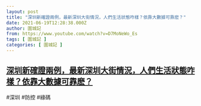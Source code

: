 ```yaml
---
layout: post
title: "深圳新確證兩例，最新深圳大街情況，人們生活狀態咋樣？依靠大數據可靠麽？"
date: 2021-06-19T12:28:38.000Z
author: 圍城記
from: https://www.youtube.com/watch?v=D7MoNeWo_Es
tags: [ 圍城記 ]
categories: [ 圍城記 ]
---
```

<!--1624105718000-->
[深圳新確證兩例，最新深圳大街情況，人們生活狀態咋樣？依靠大數據可靠麽？](https://www.youtube.com/watch?v=D7MoNeWo_Es)
------

<div>
#深圳 #防控 #綠碼
</div>
